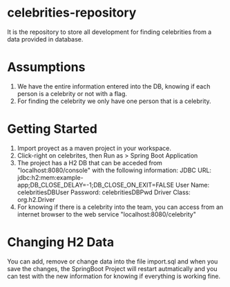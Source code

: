 # celebrities-repository
It is the repository to store all development for finding celebrities from a data provided in database.

# Assumptions
1. We have the entire information entered into the DB, knowing if each person is a celebrity or not with a flag.
2. For finding the celebrity we only have one person that is a celebrity.

# Getting Started
1. Import proyect as a maven project in your workspace.
2. Click-right on celebrites, then Run as > Spring Boot Application
3. The project has a H2 DB that can be acceded from "localhost:8080/console" with the following information:
    JDBC URL: jdbc:h2:mem:example-app;DB_CLOSE_DELAY=-1;DB_CLOSE_ON_EXIT=FALSE
    User Name: celebritiesDBUser
    Password: celebritiesDBPwd
    Driver Class: org.h2.Driver
4. For knowing if there is a celebrity into the team, you can access from an internet browser to the web service "localhost:8080/celebrity"

# Changing H2 Data
You can add, remove or change data into the file import.sql and when you save the changes, the SpringBoot Project will restart autmatically and you can test with the new information for knowing if everything is working fine.
